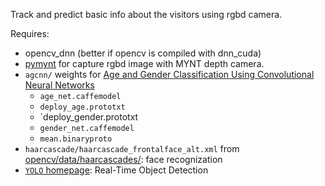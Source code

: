 Track and predict basic info about the visitors using rgbd camera.

Requires:
- opencv_dnn (better if opencv is compiled with dnn_cuda)
- [pymynt](https://github.com/tccoin/pymynt) for capture rgbd image with MYNT depth camera.
- `agcnn/` weights for [Age and Gender Classification Using Convolutional Neural Networks](https://talhassner.github.io/home/publication/2015_CVPR)
  - `age_net.caffemodel`
  - `deploy_age.prototxt`
  - `deploy_gender.prototxt
  - `gender_net.caffemodel`
  - `mean.binaryproto`
- `haarcascade/haarcascade_frontalface_alt.xml` from [opencv/data/haarcascades/](https://github.com/opencv/opencv/tree/master/data/haarcascades): face recognization
- [`YOLO` homepage](https://pjreddie.com/darknet/yolo/): Real-Time Object Detection